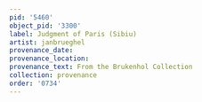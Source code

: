 ```yaml
---
pid: '5460'
object_pid: '3300'
label: Judgment of Paris (Sibiu)
artist: janbrueghel
provenance_date:
provenance_location:
provenance_text: From the Brukenhol Collection
collection: provenance
order: '0734'
---
```

